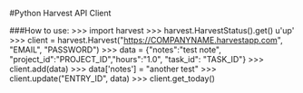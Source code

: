 #Python Harvest API Client

###How to use:
    >>> import harvest
    >>> harvest.HarvestStatus().get()
    u'up'
    >>> client = harvest.Harvest("https://COMPANYNAME.harvestapp.com", "EMAIL", "PASSWORD")
    >>> data = {"notes":"test note", "project_id":"PROJECT_ID","hours":"1.0", "task_id": "TASK_ID"}
    >>> client.add(data)
    >>> data['notes'] = "another test"
    >>> client.update("ENTRY_ID", data)
    >>> client.get_today()

